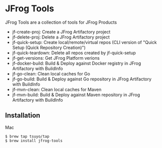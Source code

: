 # JFrog Tools

JFrog Tools are a collection of tools for JFrog Products
- jf-create-proj: Create a JFrog Artifactory project
- jf-delete-proj: Delete a JFrog Artifactory project
- jf-quick-setup: Create local/remote/virtual repos (CLI version of "Quick Setup (Quick Repository Creation)")
- jf-quick-teardown: Delete all repos created by jf-quick-setup
- jf-get-versions: Get JFrog Platform verions
- jf-docker-build: Build & Deploy against Docker registry in JFrog Artifactory with BuildInfo
- jf-go-clean: Clean local caches for Go
- jf-go-build: Build & Deploy against Go repository in JFrog Artifactory with BuildInfo
- jf-mvn-clean: Clean local caches for Maven
- jf-mvn-build: Build & Deploy against Maven repository in JFrog Artifactory with BuildInfo

## Installation
Mac
```
$ brew tap tsuyo/tap
$ brew install jfrog-tools
```
